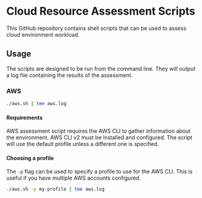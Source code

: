 # Cloud Resource Assessment Scripts
This GitHub repository contains shell scripts that can be used to assess cloud environment workload.

## Usage
The scripts are designed to be run from the command line. They will output a log file containing the results of the assessment.

### AWS
```bash
./aws.sh | tee aws.log
```

#### Requirements
AWS assessment script requires the AWS CLI to gather information about the environment.
AWS CLI v2 must be installed and configured. The script will use the default profile unless a different one is specified.

#### Choosing a profile
The `-p` flag can be used to specify a profile to use for the AWS CLI. This is useful if you have multiple AWS accounts configured.

```bash
./aws.sh -p my-profile | tee aws.log
```
